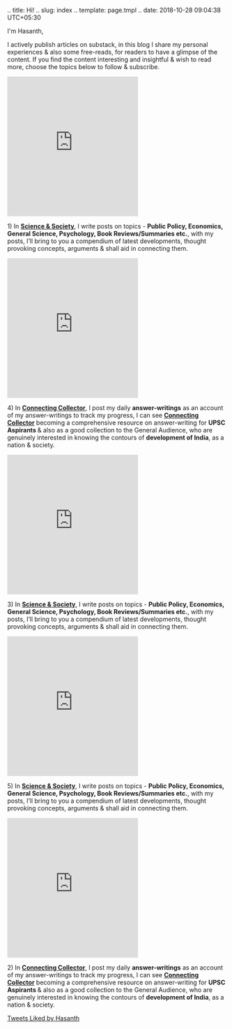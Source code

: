 .. title: Hi!
.. slug: index
.. template: page.tmpl
.. date: 2018-10-28 09:04:38 UTC+05:30

I'm Hasanth, 

I actively publish articles on substack, in this blog I share my personal experiences & also some free-reads, for readers to have a glimpse of the content. If you find the content interesting and insightful & wish to read more, choose the topics below to follow & subscribe.

<div class="row">
	<div class="col-md-6">
		<iframe src="https://scientificsociety.substack.com/embed" max-width="480" height="320" frameborder="0" scrolling="no"></iframe>
		<p> 1) In <a href="https://randomdots.substack.com/"><strong>Science & Society</strong></a>, I write posts on topics - <strong>Public Policy, Economics, General Science, Psychology, Book Reviews/Summaries etc.</strong>, with my posts, I’ll bring to you a compendium of latest developments, thought provoking concepts, arguments & shall aid in connecting them.</p>
	</div>
	<div class="col-md-6">
		<iframe src="https://theorywalks.substack.com/embed" max-width="480" height="320" frameborder="0" scrolling="no"></iframe>	
		<p>4) In <a href="https://upscdots.substack.com/"><strong>Connecting Collector</strong></a>, I post my daily <strong>answer-writings</strong> as an account of my answer-writings to track my progress, I can see <a href="https://upscdots.substack.com/"><strong>Connecting Collector</strong></a> becoming a comprehensive resource on answer-writing for <strong>UPSC  Aspirants </strong> & also as a good collection to the General Audience, who are genuinely interested in knowing the contours of <strong>development of India</strong>, as a nation & society.</p>
	</div>
</div>
<div class="row">
	<div class="col-md-6">
		<iframe src="https://talkingbook.substack.com/embed" max-width="480" height="320" frameborder="0" scrolling="no"></iframe>
		<p> 3) In <a href="https://randomdots.substack.com/"><strong>Science & Society</strong></a>, I write posts on topics - <strong>Public Policy, Economics, General Science, Psychology, Book Reviews/Summaries etc.</strong>, with my posts, I’ll bring to you a compendium of latest developments, thought provoking concepts, arguments & shall aid in connecting them.</p>
	</div>
	<div class="col-md-6">
		<iframe src="https://codingmonk.substack.com/embed" max-width="480" height="320" frameborder="0" scrolling="no"></iframe>
		<p> 5) In <a href="https://randomdots.substack.com/"><strong>Science & Society</strong></a>, I write posts on topics - <strong>Public Policy, Economics, General Science, Psychology, Book Reviews/Summaries etc.</strong>, with my posts, I’ll bring to you a compendium of latest developments, thought provoking concepts, arguments & shall aid in connecting them.</p>
	</div>
</div>
	
<div class="row">
	<div class="col-md-6">
		<iframe src="https://collectorconnects.substack.com/embed" max-width="480" height="320" frameborder="0" scrolling="no"></iframe>
		<p>2) In <a href="https://upscdots.substack.com/"><strong>Connecting Collector</strong></a>, I post my daily <strong>answer-writings</strong> as an account of my answer-writings to track my progress, I can see <a href="https://upscdots.substack.com/"><strong>Connecting Collector</strong></a> becoming a comprehensive resource on answer-writing for <strong>UPSC  Aspirants </strong> & also as a good collection to the General Audience, who are genuinely interested in knowing the contours of <strong>development of India</strong>, as a nation & society.</p>
	</div>
	<div class="col-md-4">
		<a class="twitter-timeline" data-height="400" href="https://twitter.com/jeanbourgain8/likes?ref_src=twsrc%5Etfw">Tweets Liked by Hasanth</a>
	</div>
</div>
















